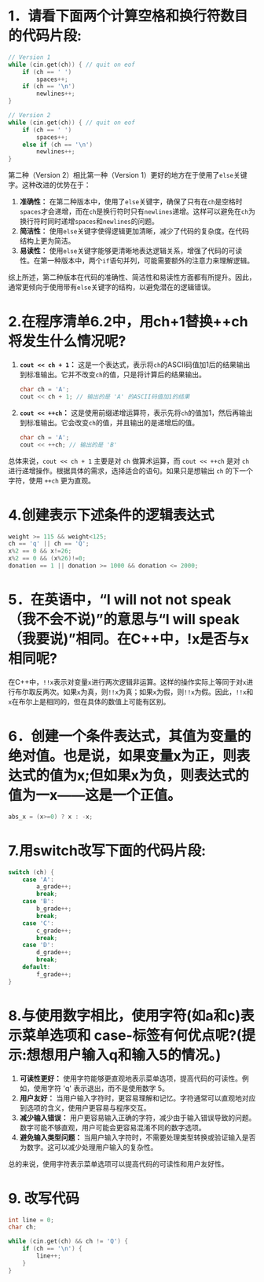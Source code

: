 # 1．请看下面两个计算空格和换行符数目的代码片段:

```cpp
// Version 1
while (cin.get(ch)) { // quit on eof
    if (ch == ' ') 
        spaces++;
    if (ch == '\n') 
        newlines++;
}

// Version 2
while (cin.get(ch)) { // quit on eof
    if (ch == ' ')
        spaces++;
    else if (ch == '\n')
        newlines++;
}

```


第二种（Version 2）相比第一种（Version 1）更好的地方在于使用了`else`关键字。这种改进的优势在于：

1. **准确性：** 在第二种版本中，使用了`else`关键字，确保了只有在`ch`是空格时`spaces`才会递增，而在`ch`是换行符时只有`newlines`递增。这样可以避免在`ch`为换行符时同时递增`spaces`和`newlines`的问题。
2. **简洁性：** 使用`else`关键字使得逻辑更加清晰，减少了代码的复杂度。在代码结构上更为简洁。
3. **易读性：** 使用`else`关键字能够更清晰地表达逻辑关系，增强了代码的可读性。在第一种版本中，两个`if`语句并列，可能需要额外的注意力来理解逻辑。

综上所述，第二种版本在代码的准确性、简洁性和易读性方面都有所提升。因此，通常更倾向于使用带有`else`关键字的结构，以避免潜在的逻辑错误。



# 2.在程序清单6.2中，用ch+1替换++ch将发生什么情况呢?

1. **`cout << ch + 1`：** 这是一个表达式，表示将`ch`的ASCII码值加1后的结果输出到标准输出。它并不改变`ch`的值，只是将计算后的结果输出。

   ```cpp
   char ch = 'A';
   cout << ch + 1; // 输出的是 'A' 的ASCII码值加1的结果
   ```

2. **`cout << ++ch`：** 这是使用前缀递增运算符，表示先将`ch`的值加1，然后再输出到标准输出。它会改变`ch`的值，并且输出的是递增后的值。

   ```cpp
   char ch = 'A';
   cout << ++ch; // 输出的是 'B'
   ```

总体来说，`cout << ch + 1` 主要是对 `ch` 做算术运算，而 `cout << ++ch` 是对 `ch` 进行递增操作。根据具体的需求，选择适合的语句。如果只是想输出 `ch` 的下一个字符，使用 `++ch` 更为直观。

# 4.创建表示下述条件的逻辑表达式

```cpp
weight >= 115 && weight<125;
ch == 'q' || ch == 'Q';
x%2 == 0 && x!=26;
x%2 == 0 && (x%26)!=0;
donation == 1 || donation >= 1000 && donation <= 2000;
```

# 5．在英语中，“I will not not speak（我不会不说)”的意思与“l will speak（我要说)”相同。在C++中，!x是否与x相同呢?

在C++中，`!!x`表示对变量`x`进行两次逻辑非运算。这样的操作实际上等同于对`x`进行布尔取反两次。如果`x`为真，则`!!x`为真；如果`x`为假，则`!!x`为假。因此，`!!x`和`x`在布尔上是相同的，但在具体的数值上可能有区别。



# 6．创建一个条件表达式，其值为变量的绝对值。也是说，如果变量x为正，则表达式的值为x;但如果x为负，则表达式的值为一x——这是一个正值。

```cpp
abs_x = (x>=0) ? x : -x;
```



# 7.用switch改写下面的代码片段:
```cpp
switch (ch) {
    case 'A':
        a_grade++;
        break;
    case 'B':
        b_grade++;
        break;
    case 'C':
        c_grade++;
        break;
    case 'D':
        d_grade++;
        break;
    default:
        f_grade++;
}
```

# 8.与使用数字相比，使用字符(如a和c)表示菜单选项和 case-标签有何优点呢?(提示:想想用户输入q和输入5的情况。)

1. **可读性更好：** 使用字符能够更直观地表示菜单选项，提高代码的可读性。例如，使用字符 'q' 表示退出，而不是使用数字 5。
2. **用户友好：** 当用户输入字符时，更容易理解和记忆。字符通常可以直观地对应到选项的含义，使用户更容易与程序交互。
3. **减少输入错误：** 用户更容易输入正确的字符，减少由于输入错误导致的问题。数字可能不够直观，用户可能会更容易混淆不同的数字选项。
4. **避免输入类型问题：** 当用户输入字符时，不需要处理类型转换或验证输入是否为数字。这可以减少处理用户输入的复杂性。

总的来说，使用字符表示菜单选项可以提高代码的可读性和用户友好性。



# 9. 改写代码

```cpp
int line = 0;
char ch;

while (cin.get(ch) && ch != 'Q') {
    if (ch == '\n') {
        line++;
    }
}
```

